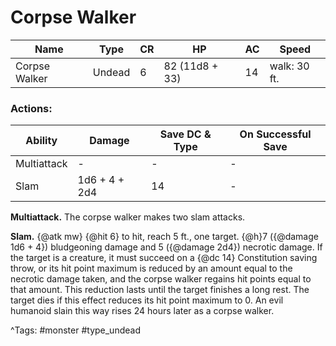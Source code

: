 # Corpse Walker

| Name | Type | CR | HP | AC | Speed |
|------|------|----|----|----|-------|
| Corpse Walker | Undead | 6 | 82 (11d8 + 33) | 14 | walk: 30 ft. |

### Actions:

| Ability | Damage | Save DC & Type | On Successful Save |
|---------|--------|----------------|--------------------|
| Multiattack | - | - | - |
| Slam | 1d6 + 4 + 2d4 | 14 | - |


**Multiattack.** The corpse walker makes two slam attacks.

**Slam.** {@atk mw} {@hit 6} to hit, reach 5 ft., one target. {@h}7 ({@damage 1d6 + 4}) bludgeoning damage and 5 ({@damage 2d4}) necrotic damage. If the target is a creature, it must succeed on a {@dc 14} Constitution saving throw, or its hit point maximum is reduced by an amount equal to the necrotic damage taken, and the corpse walker regains hit points equal to that amount. This reduction lasts until the target finishes a long rest. The target dies if this effect reduces its hit point maximum to 0. An evil humanoid slain this way rises 24 hours later as a corpse walker.

^Tags: #monster #type_undead